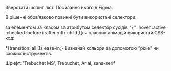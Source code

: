 Зверстати шопінг ліст. Посилання нього в Figma.

В рішенні обов’язково повинні бути використані селектори:

за елементом
за класом
за атрибутом
селектор сусідів “+”
:hover
:active
:checked
:before і :after
:nth-child
Для плавних анімацій використай CSS-код:

\*{transition: all .1s ease-in;}
Визначай кольори за допомогою “pixie” чи схожих інструментів.

Шрифт: \'Trebuchet MS\', Trebuchet, Arial, sans-serif

